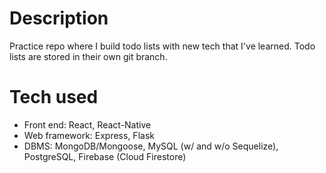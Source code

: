 # Description
Practice repo where I build todo lists with new tech that I've learned. Todo lists are stored in their own git branch.

# Tech used
  - Front end: React, React-Native
  - Web framework: Express, Flask
  - DBMS: MongoDB/Mongoose, MySQL (w/ and w/o Sequelize), PostgreSQL, Firebase (Cloud Firestore)
